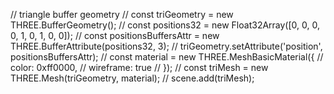 // triangle buffer geometry
// const triGeometry = new THREE.BufferGeometry();
// const positions32 = new Float32Array([0, 0, 0, 0, 1, 0, 1, 0, 0]);
// const positionsBuffersAttr = new THREE.BufferAttribute(positions32, 3);
// triGeometry.setAttribute('position', positionsBuffersAttr);
// const material = new THREE.MeshBasicMaterial({
// 	color: 0xff0000,
// 	wireframe: true
// });
// const triMesh = new THREE.Mesh(triGeometry, material);
// scene.add(triMesh);